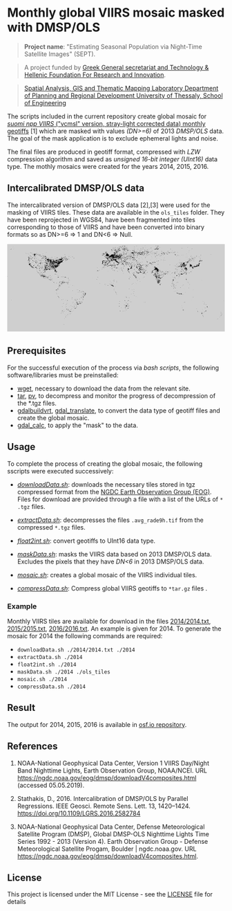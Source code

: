 # Monthly global VIIRS mosaic masked with DMSP/OLS 

> **Project name**: "Estimating Seasonal Population via Night-Time Satellite Images" (SEPT). 

> A project funded by [Greek General secretariat and Technology & Hellenic Foundation For Research and Innovation](http://www.gsrt.gr/).

> [Spatial Analysis, GIS and Thematic Mapping Laboratory
Department of Planning and Regional Development
University of Thessaly, School of Engineering](http://www.gislab.gr/)


The scripts included in the current repository create global mosaic for [*suomi npp VIIRS* ("vcmsl" version, stray-light corrected data) monthly geotiffs](https://ngdc.noaa.gov/eog/viirs/download_dnb_composites.html) [1] which
are masked with values *​​(DN>=6)* of 2013 *DMSP/OLS* data. The goal of the mask application is to exclude ephemeral lights and noise.

The final files are produced in geotiff format, compressed with *LZW* compression algorithm and saved as *unsigned 16-bit integer (UInt16)* data type.
The mothly mosaics were created for the years 2014, 2015, 2016.

## Intercalibrated DMSP/OLS data
The intercalibrated version of DMSP/OLS data [2],[3] were used for the masking of VIIRS tiles. 
These data are available in the `ols_tiles` folder. They have been reprojected in WGS84, have been fragmented into tiles corresponding to those of VIIRS and have been converted into binary formats so as DN>=6 => 1 and DN<6 => Null.

![](viirs.png)




## Prerequisites

For the successful execution of the process via *bash scripts*, the following software/libraries must be preinstalled:

* [wget](https://www.gnu.org/software/wget/), necessary to download the data from the relevant site.
* [tar](https://www.gnu.org/software/tar/), [pv](http://man7.org/linux/man-pages/man1/pv.1.html), to decompress and monitor the progress of decompression of the *.tgz files.
* [gdalbuildvrt](https://www.gdal.org/gdalbuildvrt.html), [gdal_translate](https://www.gdal.org/gdal_translate.html), to convert the data type of geotiff files and create the global mosaic.
* [gdal_calc](https://www.gdal.org/gdal_calc.html), to apply the "mask" to the data.


## Usage 

To complete the process of creating the global mosaic, the following sscripts were executed successively:

* *[downloadData.sh](downloadData.sh)*: downloads the necessary tiles stored in tgz compressed format from the [NGDC Earth Observation Group (EOG)](https://ngdc.noaa.gov/eog/index.html). Files for download are provided through a file with a list of the URLs of `* .tgz` files.

* *[extractData.sh](extractData.sh)*: decompresses the files `.avg_rade9h.tif` from the compressed `*.tgz` files.

* *[float2int.sh](float2int.sh)*: convert geotiffs to UInt16 data type.

* *[maskData.sh](maskData.sh)*: masks the VIIRS data based on 2013 DMSP/OLS data.
Excludes the pixels that they have *DN<6* in 2013 DMSP/OLS data.

* *[mosaic.sh](mosaic.sh)*: creates a global mosaic of the VIIRS individual tiles.

* *[compressData.sh](compressData.sh)*: Compress global VIIRS geotiffs to `*tar.gz` files .


### Example
Monthly VIIRS tiles are available for download in the files [2014/2014.txt](2014/2014.txt), [2015/2015.txt](2015/2015.txt), [2016/2016.txt](2016/2016.txt).
An example is given for 2014. To generate the mosaic for 2014 the following commands are required:

* `downloadData.sh ./2014/2014.txt ./2014`
* `extractData.sh ./2014`
* `float2int.sh ./2014`
* `maskData.sh ./2014 ./ols_tiles`
* `mosaic.sh ./2014`
* `compressData.sh ./2014`


## Result
The output for 2014, 2015, 2016 is available in [osf.io repository](https://osf.io/f43br/?view_only=393bbd74f86845af8438cd084c0a962d).


## References
1. NOAA-National Geophysical Data Center, Version 1 VIIRS Day/Night Band Nighttime Lights, Earth Observation Group, NOAA/NCEI. URL https://ngdc.noaa.gov/eog/dmsp/downloadV4composites.html (accessed 05.05.2019).

2. Stathakis, D., 2016. Intercalibration of DMSP/OLS by Parallel Regressions. IEEE Geosci. Remote Sens. Lett. 13, 1420–1424. https://doi.org/10.1109/LGRS.2016.2582784

3. NOAA-National Geophysical Data Center, Defense Meteorological Satellite Program (DMSP), Global DMSP-OLS Nighttime Lights Time Series 1992 - 2013 (Version 4). Earth Observation Group - Defense Meteorological Satellite Progam, Boulder | ngdc.noaa.gov. URL https://ngdc.noaa.gov/eog/dmsp/downloadV4composites.html.


## License

This project is licensed under the MIT License - see the [LICENSE](LICENSE) file for details


